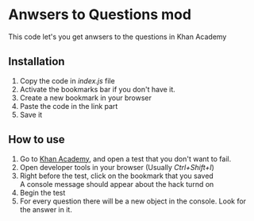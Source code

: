 # Anwsers to Questions mod

This code let's you get anwsers to the questions in Khan Academy

## Installation
1. Copy the code in *index.js* file
2. Activate the bookmarks bar if you don't have it.
3. Create a new bookmark in your browser
4. Paste the code in the link part
5. Save it

## How to use
1. Go to [Khan Academy](https://www.khanacademy.org/), and open a test that you don't want to fail.
2. Open developer tools in your browser (Usually _Ctrl+Shift+I_)
3. Right before the test, click on the bookmark that you saved  
A console message should appear about the hack turnd on
4. Begin the test
5. For every question there will be a new object in the console. Look for the answer in it.
